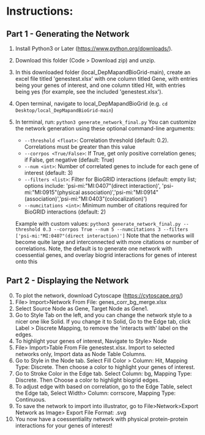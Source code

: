 # **Instructions:**
## **Part 1 - Generating the Network**
1) Install Python3 or Later (https://www.python.org/downloads/).
2) Download this folder (Code > Download zip) and unzip.
3) In this downloaded folder (local_DepMapandBioGrid-main), create an excel file titled 'genestest.xlsx' with one column titled Gene, with entries being your genes of interest, and one column titled Hit, with entries being yes (for example, see the included 'genestest.xlsx'). 
4) Open terminal, navigate to local_DepMapandBioGrid (e.g. `cd Desktop/local_DepMapandBioGrid-main`)
5) In terminal, run:  `python3 generate_network_final.py`
   You can customize the network generation using these optional command-line arguments:
   - `--threshold <float>`: Correlation threshold (default: 0.2). Correlations must be greater than this value
   - `--corrpos <True/False>`: If True, get only positive correlation genes; if False, get negative (default: True)
   - `--num <int>`: Number of correlated genes to include for each gene of interest (default: 3)
   - `--filters <list>`: Filter for BioGRID interactions (default: empty list; options include: 'psi-mi:"MI:0407"(direct interaction)',
      'psi-mi:"MI:0915"(physical association)','psi-mi:"MI:0914"(association)','psi-mi:"MI:0403"(colocalization)')
   - `--numcitations <int>`: Minimum number of citations required for BioGRID interactions (default: 2)
   
   Example with custom values:
   `python3 generate_network_final.py --threshold 0.3 --corrpos True --num 5 --numcitations 3 --filters ['psi-mi:"MI:0407"(direct interaction)']`
   Note that the networks will become quite large and interconnected with more citations or number of correlations.
   Note, the default is to generate one network with coessential genes, and overlay biogrid interactions for genes of interest onto this

## **Part 2 - Displaying the Network**
0) To plot the network, download Cytoscape (https://cytoscape.org/)
1) File> Import>Network From File: genes_corr_bg_merge.xlsx
2) Select Source Node as Gene, Target Node as Gene1.
3) Go to Style Tab on the left, and you can change the network style to a nicer one like Solid.
 If you change it to Solid, Go to the Edge tab, click Label > Discrete Mapping, to remove the 'interacts with' label on the edges.
4) To highlight your genes of interest, Navigate to Style> Node
5) File> Import>Table From File genestest.xlsx. Import to selected networks only, Import data as Node Table Columns.
6) Go to Style in the Node tab. Select Fill Color > Column: Hit, Mapping Type: Discrete. Then choose a color to highlight your genes of interest.
7) Go to Stroke Color in the Edge tab. Select Column: bg, Mapping Type: Discrete. Then Choose a color to highlight biogrid edges.
8) To adjust edge with based on correlation, go to the Edge Table, select the Edge tab, Select Width> Column: corrscore, Mapping Type: Continuous.
9) To save the network to import into illustrator, go to File>Network>Export Network as Image> Export File Format: .svg
10) You now have a coessentiality network with physical protein-protein interactions for your genes of interest! 
